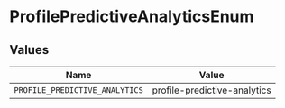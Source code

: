 # ProfilePredictiveAnalyticsEnum


## Values

| Name                           | Value                          |
| ------------------------------ | ------------------------------ |
| `PROFILE_PREDICTIVE_ANALYTICS` | profile-predictive-analytics   |